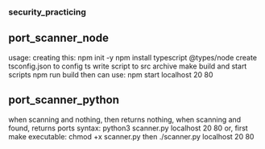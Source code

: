 ### security_practicing

## port_scanner_node
usage:
creating this:
npm init -y
npm install typescript @types/node
create tsconfig.json to config ts
write script to src archive
make build and start scripts
npm run build
then can use:
npm start localhost 20 80

## port_scanner_python
 when scanning and nothing, then returns nothing, when scanning and found, returns ports
 syntax: python3 scanner.py localhost 20 80
 or, first make executable:
 chmod +x scanner.py
 then ./scanner.py localhost 20 80




